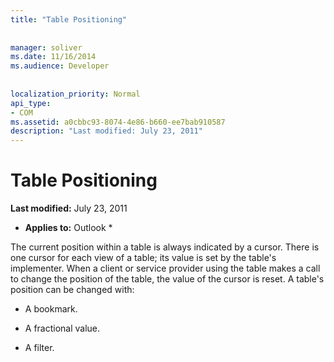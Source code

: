 ```yaml
---
title: "Table Positioning"
 
 
manager: soliver
ms.date: 11/16/2014
ms.audience: Developer
 
 
localization_priority: Normal
api_type:
- COM
ms.assetid: a0cbbc93-8074-4e86-b660-ee7bab910587
description: "Last modified: July 23, 2011"
---
```


# Table Positioning

 **Last modified:** July 23, 2011 
  
 * **Applies to:** Outlook * 
  
The current position within a table is always indicated by a cursor. There is one cursor for each view of a table; its value is set by the table's implementer. When a client or service provider using the table makes a call to change the position of the table, the value of the cursor is reset. A table's position can be changed with:
  
- A bookmark.
    
- A fractional value.
    
- A filter.
    

